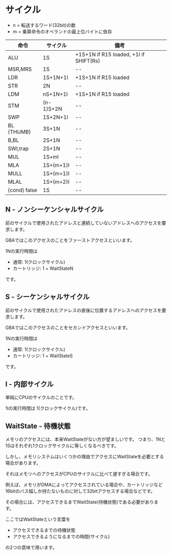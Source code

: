 # サイクル

- n = 転送するワード(32bit)の数
- m = 乗算命令のオペランドの最上位バイトに依存

命令 | サイクル | 備考
-- | -- | -- 
ALU          | 1S           | +1S+1N if R15 loaded, +1I if SHIFT(Rs)
MSR,MRS      | 1S           | -- 
LDR          | 1S+1N+1I     | +1S+1N if R15 loaded
STR          | 2N           | -- 
LDM          | nS+1N+1I     | +1S+1N if R15 loaded
STM          | (n-1)S+2N    | -- 
SWP          | 1S+2N+1I     | -- 
BL (THUMB)   | 3S+1N        | -- 
B,BL         | 2S+1N        | -- 
SWI,trap     | 2S+1N        | -- 
MUL          | 1S+ml        | -- 
MLA          | 1S+(m+1)I    | -- 
MULL         | 1S+(m+1)I    | -- 
MLAL         | 1S+(m+2)I    | -- 
{cond} false | 1S           | -- 

## N - ノンシーケンシャルサイクル

前のサイクルで使用されたアドレスと連続していないアドレスへのアクセスを要求します。

GBAではこのアクセスのことをファーストアクセスといいます。

1Nの実行時間は

- 通常: 1(クロックサイクル)
- カートリッジ: 1 + WaitStateN

です。

## S - シーケンシャルサイクル

前のサイクルで使用されたアドレスの直後に位置するアドレスへのアクセスを要求します。

GBAではこのアクセスのことをセカンドアクセスといいます。

1Nの実行時間は

- 通常: 1(クロックサイクル)
- カートリッジ: 1 + WaitStateS

です。

## I - 内部サイクル

単純にCPUのサイクルのことです。

1Iの実行時間は 1(クロックサイクル)です。

## WaitState - 待機状態

メモリのアクセスには、本来WaitStateがない方が望ましいです。 つまり、1Nと1Sはそれぞれ1クロックサイクルに等しくなるべきです。

しかし、メモリシステムはいくつかの理由でアクセスにWaitStateを必要とする場合があります。

それはメモリへのアクセスがCPUのサイクルに比べて遅すぎる場合です。

例えば、メモリがDMAによってアクセスされている場合や、カートリッジなど16bitのバス幅しか持たないものに対して32bitアクセスする場合などです。

その場合には、アクセスできるまでWaitState(待機状態)である必要があります。

ここではWaitStateという言葉を

- アクセスできるまでの待機状態
- アクセスできるようになるまでの時間(サイクル)

の2つの意味で用います。
